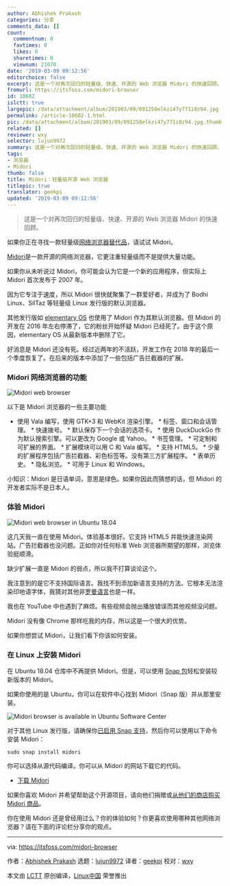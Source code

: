 ```yaml
---
author: Abhishek Prakash
categories: 分享
comments_data: []
count:
  commentnum: 0
  favtimes: 0
  likes: 0
  sharetimes: 0
  viewnum: 21070
date: '2019-03-09 09:12:56'
editorchoice: false
excerpt: 这是一个对再次回归的轻量级、快速、开源的 Web 浏览器 Midori 的快速回顾。
fromurl: https://itsfoss.com/midori-browser
id: 10602
islctt: true
largepic: /data/attachment/album/201903/09/091258elkzi47y771i8z94.jpg
permalink: /article-10602-1.html
pic: /data/attachment/album/201903/09/091258elkzi47y771i8z94.jpg.thumb.jpg
related: []
reviewer: wxy
selector: lujun9972
summary: 这是一个对再次回归的轻量级、快速、开源的 Web 浏览器 Midori 的快速回顾。
tags:
- 浏览器
- Midori
thumb: false
title: Midori：轻量级开源 Web 浏览器
titlepic: true
translator: geekpi
updated: '2019-03-09 09:12:56'
---
```



> 
> 这是一个对再次回归的轻量级、快速、开源的 Web 浏览器 Midori 的快速回顾。
> 
> 
> 


如果你正在寻找一款轻量级[网络浏览器替代品](https://itsfoss.com/open-source-browsers-linux/)，请试试 Midori。


[Midori](https://www.midori-browser.org/)是一款开源的网络浏览器，它更注重轻量级而不是提供大量功能。


如果你从未听说过 Midori，你可能会认为它是一个新的应用程序，但实际上 Midori 首次发布于 2007 年。


因为它专注于速度，所以 Midori 很快就聚集了一群爱好者，并成为了 Bodhi Linux、SilTaz 等轻量级 Linux 发行版的默认浏览器。


其他发行版如 [elementary OS](https://itsfoss.com/elementary-os-juno-features/) 也使用了 Midori 作为其默认浏览器。但 Midori 的开发在 2016 年左右停滞了，它的粉丝开始怀疑 Midori 已经死了。由于这个原因，elementary OS 从最新版本中删除了它。


好消息是 Midori 还没有死。经过近两年的不活跃，开发工作在 2018 年的最后一个季度恢复了。在后来的版本中添加了一些包括广告拦截器的扩展。


### Midori 网络浏览器的功能


![Midori web browser](/data/attachment/album/201903/09/091258elkzi47y771i8z94.jpg)


以下是 Midori 浏览器的一些主要功能


* 使用 Vala 编写，使用 GTK+3 和 WebKit 渲染引擎。 \* 标签、窗口和会话管理。 \* 快速拨号。 \* 默认保存下一个会话的选项卡。 \* 使用 DuckDuckGo 作为默认搜索引擎。可以更改为 Google 或 Yahoo。 \* 书签管理。 \* 可定制和可扩展的界面。 \* 扩展模块可以用 C 和 Vala 编写。 \* 支持 HTML5。 \* 少量的扩展程序包括广告拦截器、彩色标签等。没有第三方扩展程序。 \* 表单历史。 \* 隐私浏览。 \* 可用于 Linux 和 Windows。


小知识：Midori 是日语单词，意思是绿色。如果你因此而猜想的话，但 Midori 的开发者实际不是日本人。


### 体验 Midori


![Midori web browser in Ubuntu 18.04](/data/attachment/album/201903/09/091302asvdq7l7ehl5edfc.jpg)


这几天我一直在使用 Midori。体验基本很好。它支持 HTML5 并能快速渲染网站。广告拦截器也没问题。正如你对任何标准 Web 浏览器所期望的那样，浏览体验挺顺滑。


缺少扩展一直是 Midori 的弱点，所以​​我不打算谈论这个。


我注意到的是它不支持国际语言。我找不到添加新语言支持的方法。它根本无法渲染印地语字体，我猜对其他非[罗曼语言](https://en.wikipedia.org/wiki/Romance_languages)也是一样。


我也在 YouTube 中也遇到了麻烦。有些视频会抛出播放错误而其他视频没问题。


Midori 没有像 Chrome 那样吃我的内存，所以这是一个很大的优势。


如果你想尝试 Midori，让我们看下你该如何安装。


### 在 Linux 上安装 Midori


在 Ubuntu 18.04 仓库中不再提供 Midori。但是，可以使用 [Snap 包](https://itsfoss.com/use-snap-packages-ubuntu-16-04/)轻松安装较新版本的 Midori。


如果你使用的是 Ubuntu，你可以在软件中心找到 Midori（Snap 版）并从那里安装。


![Midori browser is available in Ubuntu Software Center](/data/attachment/album/201903/09/091303q5xgatt8amymr8mh.jpg)


对于其他 Linux 发行版，请确保你[已启用 Snap 支持](https://itsfoss.com/install-snap-linux/)，然后你可以使用以下命令安装 Midori：



```
sudo snap install midori
```

你可以选择从源代码编译。你可以从 Midori 的网站下载它的代码。


* [下载 Midori](https://www.midori-browser.org/download/)


如果你喜欢 Midori 并希望帮助这个开源项目，请向他们捐赠或[从他们的商店购买 Midori 商品](https://www.midori-browser.org/shop)。


你在使用 Midori 还是曾经用过么？你的体验如何？你更喜欢使用哪种其他网络浏览器？请在下面的评论栏分享你的观点。




---


via: <https://itsfoss.com/midori-browser>


作者：[Abhishek Prakash](https://itsfoss.com/author/abhishek/) 选题：[lujun9972](https://github.com/lujun9972) 译者：[geekpi](https://github.com/geekpi) 校对：[wxy](https://github.com/wxy)


本文由 [LCTT](https://github.com/LCTT/TranslateProject) 原创编译，[Linux中国](https://linux.cn/) 荣誉推出